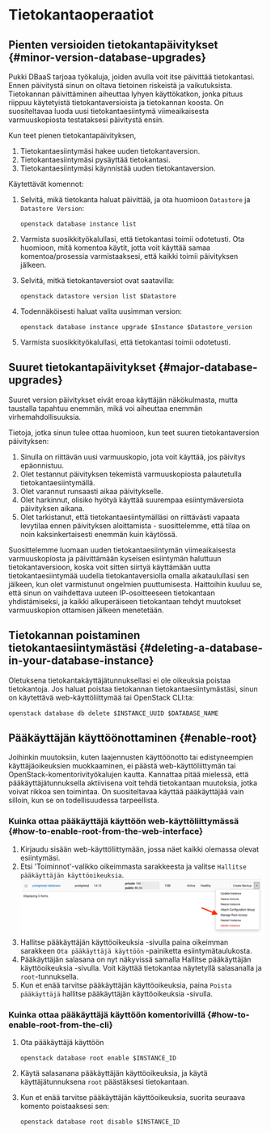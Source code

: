 # Tietokantaoperaatiot

## Pienten versioiden tietokantapäivitykset {#minor-version-database-upgrades}

Pukki DBaaS tarjoaa työkaluja, joiden avulla voit itse päivittää tietokantasi. Ennen päivitystä sinun on oltava tietoinen riskeistä ja vaikutuksista. Tietokannan päivittäminen aiheuttaa lyhyen käyttökatkon, jonka pituus riippuu käytetyistä tietokantaversioista ja tietokannan koosta. On suositeltavaa luoda uusi tietokantaesiintymä viimeaikaisesta varmuuskopiosta testataksesi päivitystä ensin.

Kun teet pienen tietokantapäivityksen,

1. Tietokantaesiintymäsi hakee uuden tietokantaversion.
2. Tietokantaesiintymäsi pysäyttää tietokantasi.
3. Tietokantaesiintymäsi käynnistää uuden tietokantaversion.

Käytettävät komennot:

1. Selvitä, mikä tietokanta haluat päivittää, ja ota huomioon `Datastore` ja `Datastore Version`:

    ```
    openstack database instance list
    ```

2. Varmista suosikkityökalullasi, että tietokantasi toimii odotetusti. Ota huomioon, mitä komentoa käytit, jotta voit käyttää samaa komentoa/prosessia varmistaaksesi, että kaikki toimii päivityksen jälkeen.
3. Selvitä, mitkä tietokantaversiot ovat saatavilla:

    ```
    openstack datastore version list $Datastore
    ```

4. Todennäköisesti haluat valita uusimman version:

    ```
    openstack database instance upgrade $Instance $Datastore_version
    ```

5. Varmista suosikkityökalullasi, että tietokantasi toimii odotetusti.

## Suuret tietokantapäivitykset {#major-database-upgrades}

Suuret version päivitykset eivät eroaa käyttäjän näkökulmasta, mutta taustalla tapahtuu enemmän, mikä voi aiheuttaa enemmän virhemahdollisuuksia.

Tietoja, jotka sinun tulee ottaa huomioon, kun teet suuren tietokantaversion päivityksen:
1. Sinulla on riittävän uusi varmuuskopio, jota voit käyttää, jos päivitys epäonnistuu.
2. Olet testannut päivityksen tekemistä varmuuskopiosta palautetulla tietokantaesiintymällä.
3. Olet varannut runsaasti aikaa päivitykselle.
4. Olet harkinnut, olisiko hyötyä käyttää suurempaa esiintymäversiota päivityksen aikana.
5. Olet tarkistanut, että tietokantaesiintymälläsi on riittävästi vapaata levytilaa ennen päivityksen aloittamista - suosittelemme, että tilaa on noin kaksinkertaisesti enemmän kuin käytössä.

Suosittelemme luomaan uuden tietokantaesiintymän viimeaikaisesta varmuuskopiosta ja päivittämään kyseisen esiintymän haluttuun tietokantaversioon, koska voit sitten siirtyä käyttämään uutta tietokantaesiintymää uudella tietokantaversiolla omalla aikataulullasi sen jälkeen, kun olet varmistunut ongelmien puuttumisesta. Haittoihin kuuluu se, että sinun on vaihdettava uuteen IP-osoitteeseen tietokantaan yhdistämiseksi, ja kaikki alkuperäiseen tietokantaan tehdyt muutokset varmuuskopion ottamisen jälkeen menetetään.

## Tietokannan poistaminen tietokantaesiintymästäsi {#deleting-a-database-in-your-database-instance}

Oletuksena tietokantakäyttäjätunnuksellasi ei ole oikeuksia poistaa tietokantoja. Jos haluat poistaa tietokannan tietokantaesiintymästäsi, sinun on käytettävä web-käyttöliittymää tai OpenStack CLI:ta:

```
openstack database db delete $INSTANCE_UUID $DATABASE_NAME
```

## Pääkäyttäjän käyttöönottaminen {#enable-root}

Joihinkin muutoksiin, kuten laajennusten käyttöönotto tai edistyneempien käyttäjäoikeuksien muokkaaminen, ei päästä web-käyttöliittymän tai OpenStack-komentorivityökalujen kautta. Kannattaa pitää mielessä, että pääkäyttäjätunnuksella aktiivisena voit tehdä tietokantaan muutoksia, jotka voivat rikkoa sen toimintaa. On suositeltavaa käyttää pääkäyttäjää vain silloin, kun se on todellisuudessa tarpeellista.

### Kuinka ottaa pääkäyttäjä käyttöön web-käyttöliittymässä {#how-to-enable-root-from-the-web-interface}

1. Kirjaudu sisään web-käyttöliittymään, jossa näet kaikki olemassa olevat esiintymäsi.
2. Etsi 'Toiminnot'-valikko oikeimmasta sarakkeesta ja valitse `Hallitse pääkäyttäjän käyttöoikeuksia`. ![Hallitse pääkäyttäjän käyttöoikeuksia](../../img/dbaas-enable-root.png)
3. Hallitse pääkäyttäjän käyttöoikeuksia -sivulla paina oikeimman sarakkeen `Ota pääkäyttäjä käyttöön` -painiketta esiintymätaulukosta.
4. Pääkäyttäjän salasana on nyt näkyvissä samalla Hallitse pääkäyttäjän käyttöoikeuksia -sivulla. Voit käyttää tietokantaa näytetyllä salasanalla ja `root`-tunnuksella.
5. Kun et enää tarvitse pääkäyttäjän käyttöoikeuksia, paina `Poista pääkäyttäjä` hallitse pääkäyttäjän käyttöoikeuksia -sivulla.

### Kuinka ottaa pääkäyttäjä käyttöön komentorivillä {#how-to-enable-root-from-the-cli}

1. Ota pääkäyttäjä käyttöön
    ```
    openstack database root enable $INSTANCE_ID
    ```

2. Käytä salasanana pääkäyttäjän käyttöoikeuksia, ja käytä käyttäjätunnuksena `root` päästäksesi tietokantaan.

3. Kun et enää tarvitse pääkäyttäjän käyttöoikeuksia, suorita seuraava komento poistaaksesi sen:

    ```
    openstack database root disable $INSTANCE_ID
    